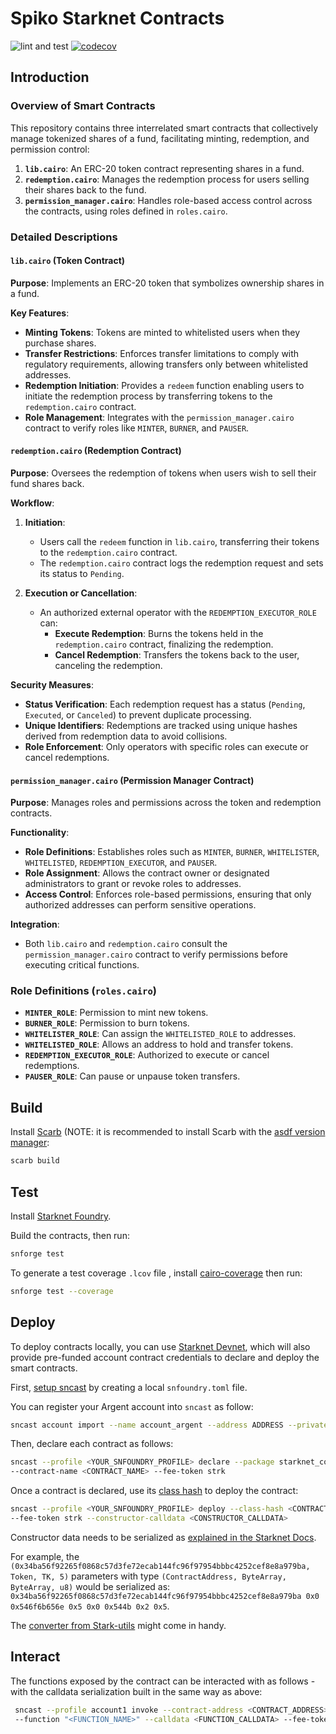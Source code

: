 # Spiko Starknet Contracts

![lint and test](https://github.com/spiko-tech/starknet-contracts/actions/workflows/test.yml/badge.svg)
[![codecov](https://codecov.io/github/spiko-tech/starknet-contracts/graph/badge.svg?token=311N4K6AM3)](https://codecov.io/github/spiko-tech/starknet-contracts)

## Introduction

### Overview of Smart Contracts

This repository contains three interrelated smart contracts
that collectively manage tokenized shares of a fund,
facilitating minting, redemption, and permission control:

1. **`lib.cairo`**: An ERC-20 token contract representing
   shares in a fund.
2. **`redemption.cairo`**: Manages the redemption process
   for users selling their shares back to the fund.
3. **`permission_manager.cairo`**: Handles role-based access
   control across the contracts, using roles defined in
   `roles.cairo`.

### Detailed Descriptions

#### `lib.cairo` (Token Contract)

**Purpose**: Implements an ERC-20 token that symbolizes
ownership shares in a fund.

**Key Features**:

- **Minting Tokens**: Tokens are minted to whitelisted users
  when they purchase shares.
- **Transfer Restrictions**: Enforces transfer limitations
  to comply with regulatory requirements, allowing transfers
  only between whitelisted addresses.
- **Redemption Initiation**: Provides a `redeem` function
  enabling users to initiate the redemption process by
  transferring tokens to the `redemption.cairo` contract.
- **Role Management**: Integrates with the
  `permission_manager.cairo` contract to verify roles like
  `MINTER`, `BURNER`, and `PAUSER`.

#### `redemption.cairo` (Redemption Contract)

**Purpose**: Oversees the redemption of tokens when users
wish to sell their fund shares back.

**Workflow**:

1. **Initiation**:

   - Users call the `redeem` function in `lib.cairo`,
     transferring their tokens to the `redemption.cairo`
     contract.
   - The `redemption.cairo` contract logs the redemption
     request and sets its status to `Pending`.

2. **Execution or Cancellation**:
   - An authorized external operator with the
     `REDEMPTION_EXECUTOR_ROLE` can:
     - **Execute Redemption**: Burns the tokens held in the
       `redemption.cairo` contract, finalizing the
       redemption.
     - **Cancel Redemption**: Transfers the tokens back to
       the user, canceling the redemption.

**Security Measures**:

- **Status Verification**: Each redemption request has a
  status (`Pending`, `Executed`, or `Canceled`) to prevent
  duplicate processing.
- **Unique Identifiers**: Redemptions are tracked using
  unique hashes derived from redemption data to avoid
  collisions.
- **Role Enforcement**: Only operators with specific roles
  can execute or cancel redemptions.

#### `permission_manager.cairo` (Permission Manager Contract)

**Purpose**: Manages roles and permissions across the token
and redemption contracts.

**Functionality**:

- **Role Definitions**: Establishes roles such as `MINTER`,
  `BURNER`, `WHITELISTER`, `WHITELISTED`,
  `REDEMPTION_EXECUTOR`, and `PAUSER`.
- **Role Assignment**: Allows the contract owner or
  designated administrators to grant or revoke roles to
  addresses.
- **Access Control**: Enforces role-based permissions,
  ensuring that only authorized addresses can perform
  sensitive operations.

**Integration**:

- Both `lib.cairo` and `redemption.cairo` consult the
  `permission_manager.cairo` contract to verify permissions
  before executing critical functions.

### Role Definitions (`roles.cairo`)

- **`MINTER_ROLE`**: Permission to mint new tokens.
- **`BURNER_ROLE`**: Permission to burn tokens.
- **`WHITELISTER_ROLE`**: Can assign the `WHITELISTED_ROLE`
  to addresses.
- **`WHITELISTED_ROLE`**: Allows an address to hold and
  transfer tokens.
- **`REDEMPTION_EXECUTOR_ROLE`**: Authorized to execute or
  cancel redemptions.
- **`PAUSER_ROLE`**: Can pause or unpause token transfers.

## Build

Install [Scarb](https://docs.swmansion.com/scarb/) (NOTE: it is
recommended to install Scarb with the [asdf version
manager](https://asdf-vm.com/):

```bash
scarb build
```

## Test

Install [Starknet
Foundry](https://github.com/foundry-rs/starknet-foundry).

Build the contracts, then run:

```bash
snforge test
```

To generate a test coverage `.lcov` file ,
install [cairo-coverage](https://github.com/software-mansion/cairo-coverage)
then run:

```bash
snforge test --coverage
```

## Deploy

To deploy contracts locally, you can use [Starknet
Devnet](https://0xspaceshard.github.io/starknet-devnet-rs/), which
will also provide pre-funded account contract credentials to declare
and deploy the smart contracts.

First, [setup
sncast](https://foundry-rs.github.io/starknet-foundry/projects/configuration.html#sncast)
by creating a local `snfoundry.toml` file.

You can register your Argent account into `sncast` as follow:

```bash
sncast account import --name account_argent --address ADDRESS --private-key PRIVATE_KEY --type argent --url RPC --add-profile account_argent
```

Then, declare each contract as follows:

```bash
sncast --profile <YOUR_SNFOUNDRY_PROFILE> declare --package starknet_contracts
--contract-name <CONTRACT_NAME> --fee-token strk
```

Once a contract is declared, use its [class
hash](https://docs.starknet.io/quick-start/declare-a-smart-contract/#expected_result)
to deploy the contract:

```bash
sncast --profile <YOUR_SNFOUNDRY_PROFILE> deploy --class-hash <CONTRACT_CLASS_HASH>
--fee-token strk --constructor-calldata <CONSTRUCTOR_CALLDATA>
```

Constructor data needs to be serialized as [explained in the Starknet
Docs](https://docs.starknet.io/architecture-and-concepts/smart-contracts/serialization-of-cairo-types/).

For example, the
`(0x34ba56f92265f0868c57d3fe72ecab144fc96f97954bbbc4252cef8e8a979ba,
Token, TK, 5)` parameters with type `(ContractAddress, ByteArray,
ByteArray, u8)` would be serialized as:
`0x34ba56f92265f0868c57d3fe72ecab144fc96f97954bbbc4252cef8e8a979ba 0x0
0x546f6b656e 0x5 0x0 0x544b 0x2 0x5`.

The [converter from
Stark-utils](https://stark-utils.vercel.app/converter) might come in
handy.

## Interact

The functions exposed by the contract can be interacted with as
follows - with the calldata serialization built in the same way as
above:

```bash
 sncast --profile account1 invoke --contract-address <CONTRACT_ADDRESS>
 --function "<FUNCTION_NAME>" --calldata <FUNCTION_CALLDATA> --fee-token strk
```
